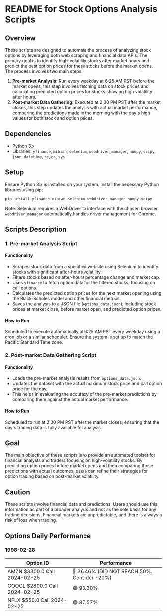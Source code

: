 # README for Stock Options Analysis Scripts

## Overview

These scripts are designed to automate the process of analyzing stock options by leveraging both web scraping and financial data APIs. The primary goal is to identify high-volatility stocks after market hours and predict the best option prices for these stocks before the market opens. The process involves two main steps: 

1. **Pre-market Analysis**: Run every weekday at 6:25 AM PST before the market opens, this step involves fetching data on stock prices and calculating predicted option prices for stocks showing high volatility after hours.
2. **Post-market Data Gathering**: Executed at 2:30 PM PST after the market closes, this step updates the analysis with actual market performance, comparing the predictions made in the morning with the day's high values for both stock and option prices.

## Dependencies

- Python 3.x
- Libraries: `yfinance`, `mibian`, `selenium`, `webdriver_manager`, `numpy`, `scipy`, `json`, `datetime`, `re`, `os`, `sys`

## Setup

Ensure Python 3.x is installed on your system. Install the necessary Python libraries using pip:

```bash
pip install yfinance mibian selenium webdriver_manager numpy scipy
```

Note: Selenium requires a WebDriver to interface with the chosen browser. `webdriver_manager` automatically handles driver management for Chrome.

## Scripts Description

### 1. Pre-market Analysis Script

#### Functionality

- Scrapes stock data from a specified website using Selenium to identify stocks with significant after-hours volatility.
- Filters stocks based on after-hours percentage change and market cap.
- Uses `yfinance` to fetch option data for the filtered stocks, focusing on call options.
- Calculates the predicted option prices for the next market opening using the Black-Scholes model and other financial metrics.
- Saves the analysis to a JSON file (`options_data.json`), including stock prices at market close, before market open, and predicted option prices.

#### How to Run

Scheduled to execute automatically at 6:25 AM PST every weekday using a cron job or a similar scheduler. Ensure the system is set up to match the Pacific Standard Time zone.

### 2. Post-market Data Gathering Script

#### Functionality

- Loads the pre-market analysis results from `options_data.json`.
- Updates the dataset with the actual maximum stock price and call option price for the day.
- This helps in evaluating the accuracy of the pre-market predictions by comparing them against the actual market performance.

#### How to Run

Scheduled to run at 2:30 PM PST after the market closes, ensuring that the day's trading data is fully available for analysis.

## Goal

The main objective of these scripts is to provide an automated toolset for financial analysts and traders focusing on high-volatility stocks. By predicting option prices before market opens and then comparing those predictions with actual outcomes, users can refine their strategies for option trading based on post-market volatility.

## Caution

These scripts involve financial data and predictions. Users should use this information as part of a broader analysis and not as the sole basis for any trading decisions. Financial markets are unpredictable, and there is always a risk of loss when trading.
  
  
## Options Daily Performance
  
### 1998-02-28

| Option ID | Performance |
| --- | --- |
| AMZN $3300.0 Call 2024-02-25 | 🔴 36.46% (DID NOT REACH 50%. Consider -20%) |
| GOOGL $2800.0 Call 2024-02-25 | 🟢 93.30% |
| NFLX $550.0 Call 2024-02-25 | 🟢 87.57% |

